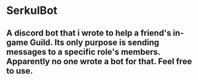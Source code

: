 # SerkulBot
A discord bot that i wrote to help a friend's in-game Guild. Its only purpose is sending messages to a specific role's members. Apparently no one wrote a bot for that. Feel free to use.
  -
